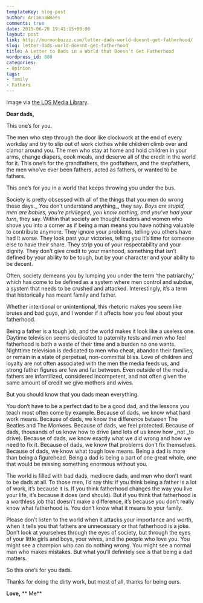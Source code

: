 ```yaml
---
templateKey: blog-post
author: AriannaWRees
comments: true
date: 2015-06-20 19:41:15+00:00
layout: post
link: http://mormonbuzzz.com/letter-dads-world-doesnt-get-fatherhood/
slug: letter-dads-world-doesnt-get-fatherhood
title: A Letter to Dads in a World that Doesn't Get Fatherhood
wordpress_id: 880
categories:
- Opinion
tags:
- family
- Fathers
---
```


Image via [the LDS Media Library](https://www.lds.org/media-library?lang=eng). 

**Dear dads,**

This one’s for you.

The men who step through the door like clockwork at the end of every workday and try to slip out of work clothes while children climb over and clamor around you. The men who stay at home and hold children in your arms, change diapers, cook meals, and deserve all of the credit in the world for it. This one’s for the grandfathers, the godfathers, and the stepfathers, the men who’ve ever been fathers, acted as fathers, or wanted to be fathers.

This one’s for you in a world that keeps throwing you under the bus.

Society is pretty obsessed with all of the things that you men do wrong these days._ You don’t understand anything_, they say. _Boys are stupid, men are babies,_ _you’re privileged_, _you know nothing, and you’ve had your turn_, they say. Within that society are thought leaders and women who shove you into a corner as if being a man means you have nothing valuable to contribute anymore. They ignore your problems, telling you others have had it worse. They look past your victories, telling you it’s time for someone else to have their share. They strip you of your respectability and your dignity. They don’t give credit to your manhood, something that isn’t defined by your ability to be tough, but by your character and your ability to be decent.

Often, society demeans you by lumping you under the term ‘the patriarchy,’ which has come to be defined as a system where men control and subdue, a system that needs to be crushed and attacked. Interestingly, it’s a term that historically has meant family and father.

Whether intentional or unintentional, this rhetoric makes you seem like brutes and bad guys, and I wonder if it affects how you feel about your fatherhood.

Being a father is a tough job, and the world makes it look like a useless one. Daytime television seems dedicated to paternity tests and men who feel fatherhood is both a waste of their time and a burden no one wants. Nighttime television is dedicated to men who cheat, abandon their families, or remain in a state of perpetual, non-committal bliss. Love of children and loyalty are not often associated with the men the media feeds us, and strong father figures are few and far between. Even outside of the media, fathers are infantilized, considered incompetent, and not often given the same amount of credit we give mothers and wives.

But you should know that you dads mean everything.

You don’t have to be a perfect dad to be a good dad, and the lessons you teach most often come by example. Because of dads, we know what hard work means. Because of dads, we know the difference between The Beatles and The Monkees. Because of dads, we feel protected. Because of dads, thousands of us know how to drive (and lots of us know how _not _to drive). Because of dads, we know exactly what we did wrong and how we need to fix it. Because of dads, we know that problems don’t fix themselves. Because of dads, we know what tough love means. Being a dad is more than being a figurehead. Being a dad is being a part of one great whole, one that would be missing something enormous without you.

The world is filled with bad dads, mediocre dads, and men who don’t want to be dads at all. To those men, I’d say this: if you think being a father is a lot of work, it’s because it is. If you think fatherhood changes the way you live your life, it’s because it does (and should). But if you think that fatherhood is a worthless job that doesn’t make a difference, it’s because you don’t really know what fatherhood is. You don’t know what it means to your family.

Please don’t listen to the world when it attacks your importance and worth, when it tells you that fathers are unnecessary or that fatherhood is a joke. Don’t look at yourselves through the eyes of society, but through the eyes of your little girls and boys, your wives, and the people who love you. You might see a champion who can do nothing wrong. You might see a normal man who makes mistakes. But what you’ll definitely see is that being a dad matters.

So this one’s for you dads.

Thanks for doing the dirty work, but most of all, thanks for being ours.

**Love,**
** Me**
